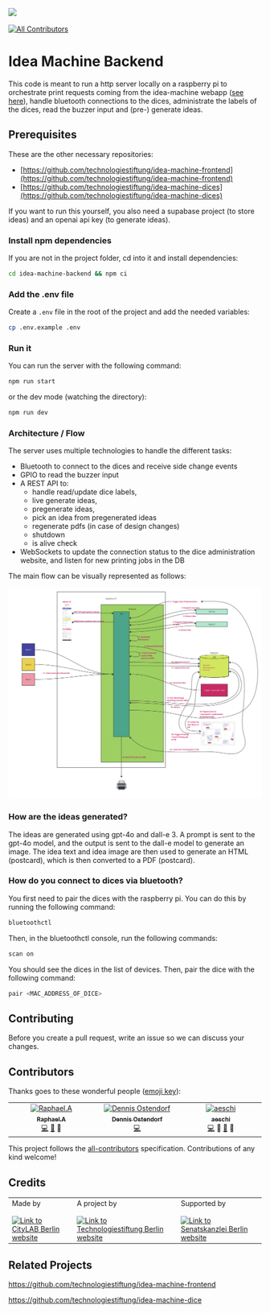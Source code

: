 ![](https://img.shields.io/badge/Built%20with%20%E2%9D%A4%EF%B8%8F-at%20Technologiestiftung%20Berlin-blue)

<!-- ALL-CONTRIBUTORS-BADGE:START - Do not remove or modify this section -->
[![All Contributors](https://img.shields.io/badge/all_contributors-3-orange.svg?style=flat-square)](#contributors)
<!-- ALL-CONTRIBUTORS-BADGE:END -->

# Idea Machine Backend

This code is meant to run a http server locally on a raspberry pi to orchestrate print requests
coming from the idea-machine webapp ([see here](https://github.com/technologiestiftung/idea-machine-frontend)),
handle bluetooth connections to the dices, administrate the labels of the dices, read the buzzer input 
and (pre-) generate ideas.


## Prerequisites

These are the other necessary repositories: 
- [https://github.com/technologiestiftung/idea-machine-frontend](https://github.com/technologiestiftung/idea-machine-frontend)
- [https://github.com/technologiestiftung/idea-machine-dices](https://github.com/technologiestiftung/idea-machine-dices)

If you want to run this yourself, you also need a supabase project (to store ideas) and
an openai api key (to generate ideas).  


### Install npm dependencies
If you are not in the project folder, cd into it and install dependencies:
```bash
cd idea-machine-backend && npm ci
```

### Add the .env file
Create a `.env` file in the root of the project and add the needed variables:
```bash
cp .env.example .env
```

### Run it
You can run the server with the following command:
```bash
npm run start
```

or the dev mode (watching the directory):
```bash
npm run dev
```

### Architecture / Flow

The server uses multiple technologies to handle the different tasks:

- Bluetooth to connect to the dices and receive side change events
- GPIO to read the buzzer input
- A REST API to:
  - handle read/update dice labels, 
  - live generate ideas, 
  - pregenerate ideas,
  - pick an idea from pregenerated ideas
  - regenerate pdfs (in case of design changes)
  - shutdown
  - is alive check
- WebSockets to update the connection status to the dice administration website, and listen for new printing jobs in the DB


The main flow can be visually represented as follows:

![architecture-flow.png](./architecture-flow.png)


### How are the ideas generated?

The ideas are generated using gpt-4o and dall-e 3. 
A prompt is sent to the gpt-4o model, and the output is sent to the dall-e model to generate an image.
The idea text and idea image are then used to generate an HTML (postcard), which is then converted to a PDF (postcard).

### How do you connect to dices via bluetooth?

You first need to pair the dices with the raspberry pi. 
You can do this by running the following command:
```bash
bluetoothctl
```

Then, in the bluetoothctl console, run the following commands:
```bash
scan on
```

You should see the dices in the list of devices.
Then, pair the dice with the following command:
```bash
pair <MAC_ADDRESS_OF_DICE>
```


## Contributing

Before you create a pull request, write an issue so we can discuss your changes.

## Contributors

Thanks goes to these wonderful people ([emoji key](https://allcontributors.org/docs/en/emoji-key)):

<!-- ALL-CONTRIBUTORS-LIST:START - Do not remove or modify this section -->
<!-- prettier-ignore-start -->
<!-- markdownlint-disable -->
<table>
  <tbody>
    <tr>
      <td align="center" valign="top" width="14.28%"><a href="https://github.com/raphael-arce"><img src="https://avatars.githubusercontent.com/u/8709861?v=4?s=64" width="64px;" alt="Raphael.A"/><br /><sub><b>Raphael.A</b></sub></a><br /><a href="https://github.com/technologiestiftung/idea-machine-printing-server/commits?author=raphael-arce" title="Code">💻</a>  <a href="https://github.com/technologiestiftung/idea-machine-printing-server/pulls?q=is%3Apr+reviewed-by%3Araphael-arce" title="Reviewed Pull Requests">👀</a> <a title="Ideas, Planning, & Feedback">🤔</a></td>
      <td align="center" valign="top" width="14.28%"><a href="https://github.com/dnsos"><img src="https://avatars.githubusercontent.com/u/15640196?v=4?s=64" width="64px;" alt="Dennis Ostendorf"/><br /><sub><b>Dennis Ostendorf</b></sub></a><br /><a href="https://github.com/technologiestiftung/idea-machine-printing-server/commits?author=dnsos" title="Code">💻</a></td>
      <td align="center" valign="top" width="14.28%"><a href="http://annaeschenbacher.com"><img src="https://avatars.githubusercontent.com/u/56318362?v=4?s=64" width="64px;" alt="aeschi"/><br /><sub><b>aeschi</b></sub></a><br /><a href="https://github.com/technologiestiftung/idea-machine-printing-server/commits?author=aeschi" title="Code">💻</a> <a title="Design">🎨</a> <a href="https://github.com/technologiestiftung/idea-machine-printing-server/pulls?q=is%3Apr+reviewed-by%3Aaeschi" title="Reviewed Pull Requests">👀</a> <a title="Ideas, Planning, & Feedback">🤔</a></td>
    </tr>
  </tbody>
</table>

<!-- markdownlint-restore -->
<!-- prettier-ignore-end -->

<!-- ALL-CONTRIBUTORS-LIST:END -->

This project follows the [all-contributors](https://github.com/all-contributors/all-contributors) specification. Contributions of any kind welcome!

## Credits

<table>
  <tr>
    <td>
      Made by <a href="https://citylab-berlin.org/de/start/">
        <br />
        <br />
        <img width="200" src="https://logos.citylab-berlin.org/logo-citylab-berlin.svg" alt="Link to CityLAB Berlin website" />
      </a>
    </td>
    <td>
      A project by <a href="https://www.technologiestiftung-berlin.de/">
        <br />
        <br />
        <img width="150" src="https://logos.citylab-berlin.org/logo-technologiestiftung-berlin-de.svg" alt="Link to Technologiestiftung Berlin website" />
      </a>
    </td>
    <td>
      Supported by <a href="https://www.berlin.de/rbmskzl/">
        <br />
        <br />
        <img width="80" src="https://logos.citylab-berlin.org/logo-berlin-senatskanzelei-de.svg" alt="Link to Senatskanzlei Berlin website"/>
      </a>
    </td>
  </tr>
</table>

## Related Projects

https://github.com/technologiestiftung/idea-machine-frontend

https://github.com/technologiestiftung/idea-machine-dice
